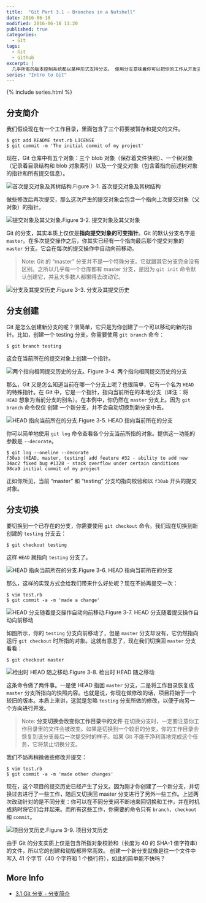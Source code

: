 ```yaml
---
title:  "Git Part 3.1 - Branches in a Nutshell"
date: 2016-06-18 
modified: 2016-06-18 11:20
published: true
categories: 
  - Git
tags:
  - Git
  - Github
excerpt: |
  几乎所有的版本控制系统都以某种形式支持分支。 使用分支意味着你可以把你的工作从开发主线上分离开来，以免影响开发主线。
series: "Intro to Git"
---
```

{% include series.html %}

## 分支简介

我们假设现在有一个工作目录，里面包含了三个将要被暂存和提交的文件。

```
$ git add README test.rb LICENSE
$ git commit -m 'The initial commit of my project'
```

现在，Git 仓库中有五个对象：三个 blob 对象（保存着文件快照）、一个树对象（记录着目录结构和 blob 对象索引）以及一个提交对象（包含着指向前述树对象的指针和所有提交信息）。

![首次提交对象及其树结构.](https://git-scm.com/book/en/v2/book/03-git-branching/images/commit-and-tree.png)Figure 3-1. 首次提交对象及其树结构

做些修改后再次提交，那么这次产生的提交对象会包含一个指向上次提交对象（父对象）的指针。

![提交对象及其父对象.](https://git-scm.com/book/en/v2/book/03-git-branching/images/commits-and-parents.png)Figure 3-2. 提交对象及其父对象

Git 的分支，其实本质上仅仅是**指向提交对象的可变指针**。Git 的默认分支名字是 `master`。在多次提交操作之后，你其实已经有一个指向最后那个提交对象的 `master` 分支。它会在每次的提交操作中自动向前移动。

> Note: Git 的 “master” 分支并不是一个特殊分支。它就跟其它分支完全没有区别。之所以几乎每一个仓库都有 master 分支，是因为 `git init` 命令默认创建它，并且大多数人都懒得去改动它。

![分支及其提交历史.](https://git-scm.com/book/en/v2/book/03-git-branching/images/branch-and-history.png)Figure 3-3. 分支及其提交历史

## 分支创建

Git 是怎么创建新分支的呢？很简单，它只是为你创建了一个可以移动的新的指针。比如，创建一个 testing 分支，你需要使用 `git branch` 命令：

```
$ git branch testing
```

这会在当前所在的提交对象上创建一个指针。

![两个指向相同提交历史的分支。](https://git-scm.com/book/en/v2/book/03-git-branching/images/two-branches.png)Figure 3-4. 两个指向相同提交历史的分支

那么，Git 又是怎么知道当前在哪一个分支上呢？也很简单，它有一个名为 `HEAD` 的特殊指针。在 Git 中，它是一个指针，指向当前所在的本地分支（译注：将 `HEAD` 想象为当前分支的别名）。在本例中，你仍然在 `master` 分支上。因为 `git branch` 命令仅仅 创建 一个新分支，并不会自动切换到新分支中去。

![HEAD 指向当前所在的分支.](https://git-scm.com/book/en/v2/book/03-git-branching/images/head-to-master.png)Figure 3-5. HEAD 指向当前所在的分支

你可以简单地使用 `git log` 命令查看各个分支当前所指的对象。提供这一功能的参数是 `--decorate`。

```
$ git log --oneline --decorate
f30ab (HEAD, master, testing) add feature #32 - ability to add new
34ac2 fixed bug #1328 - stack overflow under certain conditions
98ca9 initial commit of my project
```

正如你所见，当前 “master” 和 “testing” 分支均指向校验和以 `f30ab` 开头的提交对象。

## 分支切换

要切换到一个已存在的分支，你需要使用 `git checkout` 命令。我们现在切换到新创建的 `testing` 分支去：

```
$ git checkout testing
```

这样 `HEAD` 就指向 `testing` 分支了。

![HEAD 指向当前所在的分支.](https://git-scm.com/book/en/v2/book/03-git-branching/images/head-to-testing.png)Figure 3-6. HEAD 指向当前所在的分支

那么，这样的实现方式会给我们带来什么好处呢？现在不妨再提交一次：

```
$ vim test.rb
$ git commit -a -m 'made a change'
```

![HEAD 分支随着提交操作自动向前移动.](https://git-scm.com/book/en/v2/book/03-git-branching/images/advance-testing.png)Figure 3-7. HEAD 分支随着提交操作自动向前移动

如图所示，你的 `testing` 分支向前移动了，但是 `master` 分支却没有，它仍然指向运行 `git checkout` 时所指的对象。这就有意思了，现在我们切换回 `master` 分支看看：

```
$ git checkout master
```

![检出时 HEAD 随之移动.](https://git-scm.com/book/en/v2/book/03-git-branching/images/checkout-master.png)Figure 3-8. 检出时 HEAD 随之移动

这条命令做了两件事。一是使 HEAD 指回 `master` 分支，二是将工作目录恢复成 `master` 分支所指向的快照内容。也就是说，你现在做修改的话，项目将始于一个较旧的版本。本质上来讲，这就是忽略 `testing` 分支所做的修改，以便于向另一个方向进行开发。

> Note: 
> **分支切换会改变你工作目录中的文件**
> 在切换分支时，一定要注意你工作目录里的文件会被改变。如果是切换到一个较旧的分支，你的工作目录会恢复到该分支最后一次提交时的样子。如果 Git 不能干净利落地完成这个任务，它将禁止切换分支。

我们不妨再稍微做些修改并提交：

```
$ vim test.rb
$ git commit -a -m 'made other changes'
```

现在，这个项目的提交历史已经产生了分叉。因为刚才你创建了一个新分支，并切换过去进行了一些工作，随后又切换回 master 分支进行了另外一些工作。上述两次改动针对的是不同分支：你可以在不同分支间不断地来回切换和工作，并在时机成熟时将它们合并起来。而所有这些工作，你需要的命令只有 `branch`、`checkout` 和 `commit`。

![项目分叉历史.](https://git-scm.com/book/en/v2/book/03-git-branching/images/advance-master.png)Figure 3-9. 项目分叉历史

由于 Git 的分支实质上仅是包含所指对象校验和（长度为 40 的 SHA-1 值字符串）的文件，所以它的创建和销毁都异常高效。 创建一个新分支就像是往一个文件中写入 41 个字节（40 个字符和 1 个换行符），如此的简单能不快吗？

## More Info

* [3.1 Git 分支 - 分支简介](https://git-scm.com/book/zh/v2/Git-%E5%88%86%E6%94%AF-%E5%88%86%E6%94%AF%E7%AE%80%E4%BB%8B)
